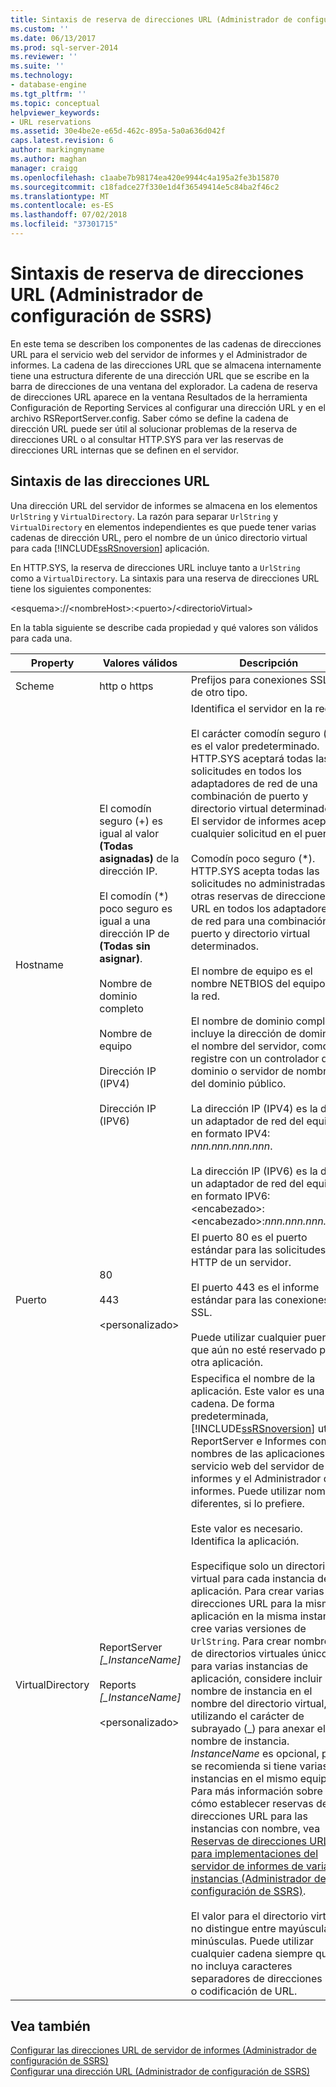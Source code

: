 ```yaml
---
title: Sintaxis de reserva de direcciones URL (Administrador de configuración de SSRS) | Microsoft Docs
ms.custom: ''
ms.date: 06/13/2017
ms.prod: sql-server-2014
ms.reviewer: ''
ms.suite: ''
ms.technology:
- database-engine
ms.tgt_pltfrm: ''
ms.topic: conceptual
helpviewer_keywords:
- URL reservations
ms.assetid: 30e4be2e-e65d-462c-895a-5a0a636d042f
caps.latest.revision: 6
author: markingmyname
ms.author: maghan
manager: craigg
ms.openlocfilehash: c1aabe7b98174ea420e9944c4a195a2fe3b15870
ms.sourcegitcommit: c18fadce27f330e1d4f36549414e5c84ba2f46c2
ms.translationtype: MT
ms.contentlocale: es-ES
ms.lasthandoff: 07/02/2018
ms.locfileid: "37301715"
---
```

# <a name="url-reservation-syntax--ssrs-configuration-manager"></a>Sintaxis de reserva de direcciones URL (Administrador de configuración de SSRS)
  En este tema se describen los componentes de las cadenas de direcciones URL para el servicio web del servidor de informes y el Administrador de informes. La cadena de las direcciones URL que se almacena internamente tiene una estructura diferente de una dirección URL que se escribe en la barra de direcciones de una ventana del explorador. La cadena de reserva de direcciones URL aparece en la ventana Resultados de la herramienta Configuración de Reporting Services al configurar una dirección URL y en el archivo RSReportServer.config. Saber cómo se define la cadena de dirección URL puede ser útil al solucionar problemas de la reserva de direcciones URL o al consultar HTTP.SYS para ver las reservas de direcciones URL internas que se definen en el servidor.  
  
## <a name="url-syntax"></a>Sintaxis de las direcciones URL  
 Una dirección URL del servidor de informes se almacena en los elementos `UrlString` y `VirtualDirectory`. La razón para separar `UrlString` y `VirtualDirectory` en elementos independientes es que puede tener varias cadenas de dirección URL, pero el nombre de un único directorio virtual para cada [!INCLUDE[ssRSnoversion](../../includes/ssrsnoversion-md.md)] aplicación.  
  
 En HTTP.SYS, la reserva de direcciones URL incluye tanto a `UrlString` como a  `VirtualDirectory`. La sintaxis para una reserva de direcciones URL tiene los siguientes componentes:  
  
 \<esquema>://\<nombreHost>:\<puerto>/\<directorioVirtual>  
  
 En la tabla siguiente se describe cada propiedad y qué valores son válidos para cada una.  
  
|Property|Valores válidos|Descripción|  
|--------------|------------------|-----------------|  
|Scheme|http o https|Prefijos para conexiones SSL y de otro tipo.|  
|Hostname|El comodín seguro (+) es igual al valor **(Todas asignadas)** de la dirección IP.<br /><br /> El comodín (\*) poco seguro es igual a una dirección IP de **(Todas sin asignar)**.<br /><br /> Nombre de dominio completo<br /><br /> Nombre de equipo<br /><br /> Dirección IP (IPV4)<br /><br /> Dirección IP (IPV6)|Identifica el servidor en la red.<br /><br /> El carácter comodín seguro (+) es el valor predeterminado. HTTP.SYS aceptará todas las solicitudes en todos los adaptadores de red de una combinación de puerto y directorio virtual determinados. El servidor de informes aceptará cualquier solicitud en el puerto.<br /><br /> Comodín poco seguro (\*). HTTP.SYS acepta todas las solicitudes no administradas por otras reservas de direcciones URL en todos los adaptadores de red para una combinación de puerto y directorio virtual determinados.<br /><br /> El nombre de equipo es el nombre NETBIOS del equipo en la red.<br /><br /> El nombre de dominio completo incluye la dirección de dominio y el nombre del servidor, como se registre con un controlador de dominio o servidor de nombres del dominio público.<br /><br /> La dirección IP (IPV4) es la de un adaptador de red del equipo en formato IPV4: *nnn.nnn.nnn.nnn*.<br /><br /> La dirección IP (IPV6) es la de un adaptador de red del equipo en formato IPV6: \<encabezado>:\<encabezado>:*nnn.nnn.nnn.nnn*.|  
|Puerto|80<br /><br /> 443<br /><br /> \<personalizado>|El puerto 80 es el puerto estándar para las solicitudes HTTP de un servidor.<br /><br /> El puerto 443 es el informe estándar para las conexiones SSL.<br /><br /> Puede utilizar cualquier puerto que aún no esté reservado por otra aplicación.|  
|VirtualDirectory|ReportServer *[_InstanceName]*<br /><br /> Reports *[_InstanceName]*<br /><br /> \<personalizado>|Especifica el nombre de la aplicación. Este valor es una cadena. De forma predeterminada, [!INCLUDE[ssRSnoversion](../../includes/ssrsnoversion-md.md)] utiliza ReportServer e Informes como nombres de las aplicaciones del servicio web del servidor de informes y el Administrador de informes. Puede utilizar nombres diferentes, si lo prefiere.<br /><br /> Este valor es necesario. Identifica la aplicación.<br /><br /> Especifique solo un directorio virtual para cada instancia de la aplicación. Para crear varias direcciones URL para la misma aplicación en la misma instancia, cree varias versiones de `UrlString`. Para crear nombres de directorios virtuales únicos para varias instancias de aplicación, considere incluir el nombre de instancia en el nombre del directorio virtual, utilizando el carácter de subrayado (_) para anexar el nombre de instancia. *InstanceName* es opcional, pero se recomienda si tiene varias instancias en el mismo equipo. Para más información sobre cómo establecer reservas de direcciones URL para las instancias con nombre, vea [Reservas de direcciones URL para implementaciones del servidor de informes de varias instancias &#40;Administrador de configuración de SSRS&#41;](url-reservations-for-multi-instance-report-server-deployments.md).<br /><br /> El valor para el directorio virtual no distingue entre mayúsculas y minúsculas. Puede utilizar cualquier cadena siempre que no incluya caracteres separadores de direcciones URL o codificación de URL.|  
  
## <a name="see-also"></a>Vea también  
 [Configurar las direcciones URL de servidor de informes &#40;Administrador de configuración de SSRS&#41;](configure-report-server-urls-ssrs-configuration-manager.md)   
 [Configurar una dirección URL &#40;Administrador de configuración de SSRS&#41;](configure-a-url-ssrs-configuration-manager.md)  
  
  
